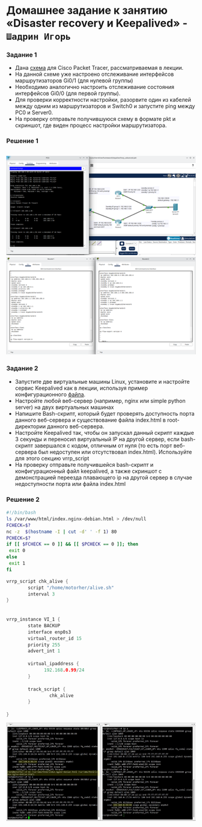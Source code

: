 # Домашнее задание к занятию «Disaster recovery и Keepalived» - `Шадрин Игорь`


### Задание 1
- Дана [схема](1/hsrp_advanced.pkt) для Cisco Packet Tracer, рассматриваемая в лекции.
- На данной схеме уже настроено отслеживание интерфейсов маршрутизаторов Gi0/1 (для нулевой группы)
- Необходимо аналогично настроить отслеживание состояния интерфейсов Gi0/0 (для первой группы).
- Для проверки корректности настройки, разорвите один из кабелей между одним из маршрутизаторов и Switch0 и запустите ping между PC0 и Server0.
- На проверку отправьте получившуюся схему в формате pkt и скриншот, где виден процесс настройки маршрутизатора.
### Решение 1
![Alt text](img/Screenshot_20231012_103907.png)
![Alt text](img/Screenshot_20231012_104015.png)
------


### Задание 2
- Запустите две виртуальные машины Linux, установите и настройте сервис Keepalived как в лекции, используя пример конфигурационного [файла](1/keepalived-simple.conf).
- Настройте любой веб-сервер (например, nginx или simple python server) на двух виртуальных машинах
- Напишите Bash-скрипт, который будет проверять доступность порта данного веб-сервера и существование файла index.html в root-директории данного веб-сервера.
- Настройте Keepalived так, чтобы он запускал данный скрипт каждые 3 секунды и переносил виртуальный IP на другой сервер, если bash-скрипт завершался с кодом, отличным от нуля (то есть порт веб-сервера был недоступен или отсутствовал index.html). Используйте для этого секцию vrrp_script
- На проверку отправьте получившейся bash-скрипт и конфигурационный файл keepalived, а также скриншот с демонстрацией переезда плавающего ip на другой сервер в случае недоступности порта или файла index.html

### Решение 2

```bash
#!/bin/bash
ls /var/www/html/index.nginx-debian.html > /dev/null
FCHECK=$?
nc -z  $(hostname -I | cut -d' ' -f 1) 80
PCHECK=$?
if [[ $FCHECK == 0 ]] && [[ $PCHECK == 0 ]]; then
 exit 0
else
 exit 1
fi
```

```c
vrrp_script chk_alive {
        script "/home/motorher/alive.sh"
        interval 3
}


vrrp_instance VI_1 {
        state BACKUP
        interface enp0s3
        virtual_router_id 15
        priority 255
        advert_int 1

        virtual_ipaddress {
              192.168.0.99/24
        }

        track_script {
                chk_alive
        }

}
```

![Alt text](img/Clipboard01.jpg)